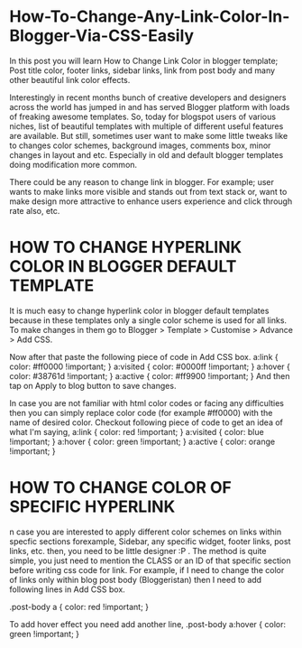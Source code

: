 # How-To-Change-Any-Link-Color-In-Blogger-Via-CSS-Easily

In this post you will learn How to Change Link Color in blogger template; Post title color, footer links, sidebar links, link from post body and many other beautiful link color effects.

Interestingly in recent months bunch of creative developers and designers across the world has jumped in and has served Blogger platform with loads of freaking awesome templates. So, today for blogspot users of various niches, list of beautiful templates with multiple of different useful features are available. But still, sometimes user want to make some little tweaks like to changes color schemes, background images, comments box, minor changes in layout and etc. Especially in old and default blogger templates doing modification more common.

There could be any reason to change link in blogger. For example; user wants to make links more visible and stands out from text stack or, want to make design more attractive to enhance users experience and click through rate also, etc.


# HOW TO CHANGE HYPERLINK COLOR IN BLOGGER DEFAULT TEMPLATE


It is much easy to change hyperlink color in blogger default templates because in these templates only a single color scheme is used for all links. To make changes in them go to Blogger > Template > Customise > Advance > Add CSS.

Now after that paste the following piece of code in Add CSS box.
a:link { color: #ff0000 !important; }
a:visited { color: #0000ff !important; }
a:hover { color: #38761d !important; }
a:active { color: #ff9900 !important; }
And then tap on Apply to blog button to save changes.

In case you are not familiar with html color codes or facing any difficulties then you can simply replace color code (for example #ff0000) with the name of desired color. Checkout following piece of code to get an idea of what I'm saying,
a:link { color: red !important; }
a:visited { color: blue !important; }
a:hover { color: green !important; }
a:active { color: orange !important; }


# HOW TO CHANGE COLOR OF SPECIFIC HYPERLINK


n case you are interested to apply different color schemes on links within specfic sections forexample, Sidebar, any specific widget, footer links, post links, etc. then, you need to be little designer :P . The method is quite simple, you just need to mention the CLASS or an ID of that specific section before writing css code for link. For example, if I need to change the color of links only within blog post body (Bloggeristan) then I need to add following lines in Add CSS box.

.post-body a {
color: red !important;
}

To add hover effect you need add another line,
.post-body a:hover {
color: green !important;
}
